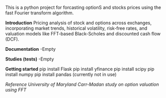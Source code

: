 This is a python project for forcasting optionS and stocks prices using the fast Fourier transform algorithm.

**Introduction**
Pricing analysis of stock and options across exchanges, incorporating market trends, historical volatility, risk-free rates, and valuation models like FFT-based Black-Scholes and discounted cash flow (DCF).

**Documentation**
-Empty

**Studies (tests)**
-Empty

**Getting started**
pip install Flask
pip install yfinance
pip install scipy
pip install numpy
pip install pandas (currently not in use)


*Reference University of Maryland Carr-Madan study on option valuation using FFT*